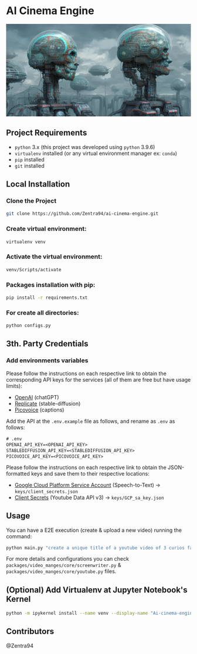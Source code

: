 # AI Cinema Engine

![Futuristic Cinema by Stable Diffusion](statics/images/logo.png)

## Project Requirements

- `python` 3.x (this project was developed using `python` 3.9.6)
- `virtualenv` installed (or any virtual environment manager ex: `conda`) 
- `pip` installed
- `git` installed

## Local Installation

### Clone the Project
```bash
git clone https://github.com/Zentra94/ai-cinema-engine.git
```

### Create virtual environment:
```bash
virtualenv venv
```
### Activate the virtual environment:
```bash
venv/Scripts/activate
```
### Packages installation with pip:
```bash
pip install -r requirements.txt
```
### For create all directories:
```bash
python configs.py
```

## 3th. Party Credentials

### Add environments variables

Please follow the instructions on each respective link to obtain the corresponding API 
keys for the services (all of them are free but have usage limits):

- [OpenAI](https://help.openai.com/en/articles/4936850-where-do-i-find-my-secret-api-key) (chatGPT)
- [Replicate](https://replicate.com/docs/get-started/python) (stable-diffusion) 
- [Picovoice](https://github.com/Picovoice/picovoice/tree/master/sdk/python) (captions)

Add the API at the `.env.example` file as follows, and rename as `.env` as follows:
```text
# .env
OPENAI_API_KEY=<OPENAI_API_KEY>
STABLEDIFFUSION_API_KEY=<STABLEDIFFUSION_API_KEY>
PICOVOICE_API_KEY=<PICOVOICE_API_KEY>
```
Please follow the instructions on each respective link to obtain the JSON-formatted 
keys and save them to their respective locations:

- [Google Cloud Platform Service Account](https://cloud.google.com/iam/docs/service-accounts-create) (Speech-to-Text) &rarr;  `keys/client_secrets.json`
- [Client Secrets](https://developers.google.com/youtube/v3/quickstart/python) (Youtube Data API v3) &rarr;  `keys/GCP_sa_key.json`


## Usage

You can have a E2E execution (create & upload a new video) running the command:

```bash
python main.py "create a unique title of a youtube video of 3 curios facts about pandas bears"
```
For more details and configurations you can check `packages/video_manges/core/screenwriter.py` & `packages/video_manges/core/youtube.py` files.



## (Optional) Add Virtualenv at Jupyter Notebook's Kernel

```bash
python -m ipykernel install --name venv --display-name "Ai-cinema-engine-venv"
```

## Contributors
<!-- ALL-CONTRIBUTORS-LIST:START - Do not remove or modify this section -->
<!-- prettier-ignore-start -->
<!-- markdownlint-disable -->

<!-- markdownlint-restore -->
<!-- prettier-ignore-end -->

<!-- ALL-CONTRIBUTORS-LIST:END -->

@Zentra94
